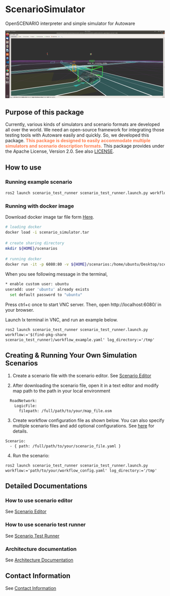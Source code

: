 # ScenarioSimulator

OpenSCENARIO interpreter and simple simulator for Autoware

![rviz](image/rviz.png "rviz")

## Purpose of this package
Currently, various kinds of simulators and scenario formats are developed all over the world.
We need an open-source framework for integrating those testing tools with Autoware easily and quickly.
So, we developed this package.
<font color="Coral">__This package is designed to easily accommodate multiple simulators and scenario description formats.__</font>
This package provides under the Apache License, Version 2.0.
See also [LICENSE](LICENSE).

## How to use

### Running example scenario
``` bash
ros2 launch scenario_test_runner scenario_test_runner.launch.py workflow:='$(find-pkg-share scenario_test_runner)/workflow_example.yaml' log_directory:='/tmp'
```

### Running with docker image
Download docker image tar file form
[Here](https://drive.google.com/drive/folders/1Ep_CAytXa-wmIBz-_oh7hrV9UzOQTe9r?ths=true).
``` bash
# loading docker
docker load -i scenario_simulator.tar

# create sharing directory
mkdir ${HOME}/scenarios

# running docker
docker run -it -p 6080:80 -v ${HOME}/scenarios:/home/ubuntu/Desktop/scenarios --shm-size=512m scenario_simulator .
```

When you see following message in the terminal,
``` bash
* enable custom user: ubuntu
useradd: user 'ubuntu' already exists
  set default password to "ubuntu"
```

Press ctrl+c once to start VNC server.
Then, open http://localhost:6080/ in your browser.

Launch lx terminal in VNC, and run an example below.
```
ros2 launch scenario_test_runner scenario_test_runner.launch.py workflow:='$(find-pkg-share scenario_test_runner)/workflow_example.yaml' log_directory:='/tmp'
```

## Creating & Running Your Own Simulation Scenarios

1. Create a scenario file with the scenario editor. See [Scenario Editor](user_guide/scenario_editor/ScenarioEditorUserGuide)

2. After downloading the scenario file, open it in a text editor and modify map path to the path in your local environment
```
  RoadNetwork:
    LogicFile:
      filepath: /full/path/to/your/map_file.osm
```

3. Create workflow configuration file as shown below. You can also specify multiple scenario files and add optional configurations. See [here](./user_guide/scenario_test_runner/ScenarioTestRunner) for details.
```
Scenario:
  - { path: /full/path/to/your/scenario_file.yaml }
```

4. Run the scenario:
```
ros2 launch scenario_test_runner scenario_test_runner.launch.py workflow:='path/to/your/workflow_config.yaml' log_directory:='/tmp'
```

## Detailed Documentations
### How to use scenario editor
See [Scenario Editor](user_guide/scenario_editor/ScenarioEditorUserGuide)

### How to use scenario test runner
See [Scenario Test Runner](user_guide/scenario_test_runner/ScenarioTestRunner)

### Architecture documentation
See [Architecture Documentation](./design/SystemArchitecture.md)

## Contact Information
See [Contact Information](./etc/ContactUs.md)
